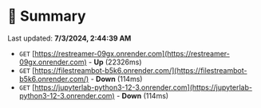 # 📖 Summary
Last updated: **7/3/2024, 2:44:39 AM**

- `GET` [https://restreamer-09gx.onrender.com](https://restreamer-09gx.onrender.com) - **Up** (22326ms)
- `GET` [https://filestreambot-b5k6.onrender.com/](https://filestreambot-b5k6.onrender.com/) - **Down** (114ms)
- `GET` [https://jupyterlab-python3-12-3.onrender.com](https://jupyterlab-python3-12-3.onrender.com) - **Down** (114ms)
